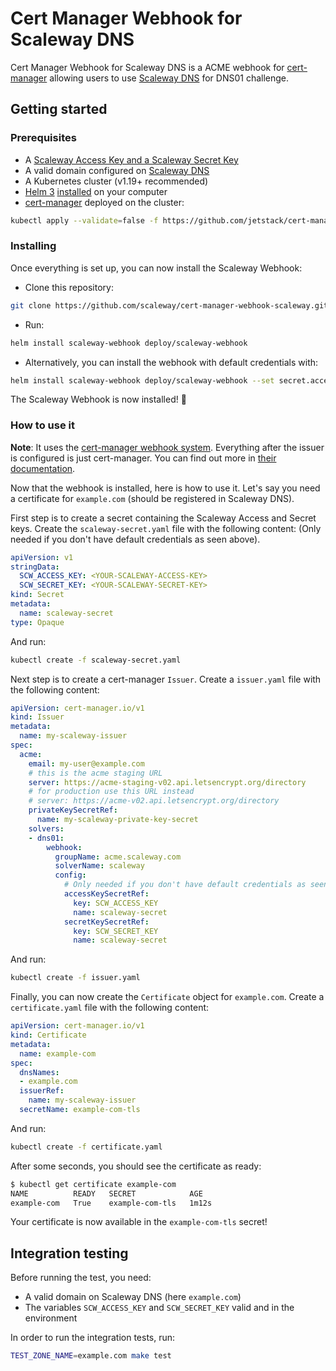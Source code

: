 # Cert Manager Webhook for Scaleway DNS

Cert Manager Webhook for Scaleway DNS is a ACME webhook for [cert-manager](https://cert-manager.io/) allowing users to use [Scaleway DNS](https://www.scaleway.com/en/docs/scaleway-dns/) for DNS01 challenge.

## Getting started

### Prerequisites

- A [Scaleway Access Key and a Scaleway Secret Key](https://www.scaleway.com/en/docs/generate-api-keys/)
- A valid domain configured on [Scaleway DNS](https://www.scaleway.com/en/docs/scaleway-dns/)
- A Kubernetes cluster (v1.19+ recommended)
- [Helm 3](https://helm.sh/) [installed](https://helm.sh/docs/intro/install/) on your computer
- [cert-manager](https://github.com/jetstack/cert-manager) deployed on the cluster:
```bash
kubectl apply --validate=false -f https://github.com/jetstack/cert-manager/releases/download/v1.0.4/cert-manager.yaml
```

### Installing

Once everything is set up, you can now install the Scaleway Webhook:
- Clone this repository: 
```bash
git clone https://github.com/scaleway/cert-manager-webhook-scaleway.git
```

- Run:
```bash
helm install scaleway-webhook deploy/scaleway-webhook
```
- Alternatively, you can install the webhook with default credentials with: 
```bash
helm install scaleway-webhook deploy/scaleway-webhook --set secret.accessKey=<YOUR-ACCESS-KEY> --set secret.secretKey=<YOUR-SECRET_KEY>
```

The Scaleway Webhook is now installed! :tada:

### How to use it

**Note**: It uses the [cert-manager webhook system](https://cert-manager.io/docs/configuration/acme/dns01/webhook/). Everything after the issuer is configured is just cert-manager. You can find out more in [their documentation](https://cert-manager.io/docs/usage/).

Now that the webhook is installed, here is how to use it.
Let's say you need a certificate for `example.com` (should be registered in Scaleway DNS).

First step is to create a secret containing the Scaleway Access and Secret keys. Create the `scaleway-secret.yaml` file with the following content:
(Only needed if you don't have default credentials as seen above).
```yaml
apiVersion: v1
stringData:
  SCW_ACCESS_KEY: <YOUR-SCALEWAY-ACCESS-KEY>
  SCW_SECRET_KEY: <YOUR-SCALEWAY-SECRET-KEY>
kind: Secret
metadata:
  name: scaleway-secret
type: Opaque
```

And run:
```bash
kubectl create -f scaleway-secret.yaml
```

Next step is to create a cert-manager `Issuer`. Create a `issuer.yaml` file with the following content:
```yaml
apiVersion: cert-manager.io/v1
kind: Issuer
metadata:
  name: my-scaleway-issuer
spec:
  acme:
    email: my-user@example.com
    # this is the acme staging URL
    server: https://acme-staging-v02.api.letsencrypt.org/directory
    # for production use this URL instead
    # server: https://acme-v02.api.letsencrypt.org/directory
    privateKeySecretRef:
      name: my-scaleway-private-key-secret
    solvers:
    - dns01:
        webhook:
          groupName: acme.scaleway.com
          solverName: scaleway
          config:
            # Only needed if you don't have default credentials as seen above.
            accessKeySecretRef:
              key: SCW_ACCESS_KEY
              name: scaleway-secret
            secretKeySecretRef:
              key: SCW_SECRET_KEY
              name: scaleway-secret
```

And run:
```bash
kubectl create -f issuer.yaml
```

Finally, you can now create the `Certificate` object for `example.com`. Create a `certificate.yaml` file with the following content:
```yaml
apiVersion: cert-manager.io/v1
kind: Certificate
metadata:
  name: example-com
spec:
  dnsNames:
  - example.com
  issuerRef:
    name: my-scaleway-issuer
  secretName: example-com-tls
```

And run:
```bash
kubectl create -f certificate.yaml
```

After some seconds, you should see the certificate as ready:
```bash
$ kubectl get certificate example-com
NAME          READY   SECRET            AGE
example-com   True    example-com-tls   1m12s
```

Your certificate is now available in the `example-com-tls` secret!

## Integration testing

Before running the test, you need:
- A valid domain on Scaleway DNS (here `example.com`)
- The variables `SCW_ACCESS_KEY` and `SCW_SECRET_KEY` valid and in the environment

In order to run the integration tests, run:
```bash
TEST_ZONE_NAME=example.com make test
```

